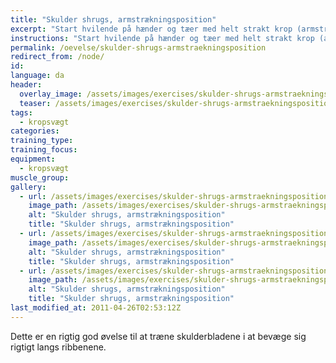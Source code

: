 ```yaml
---
title: "Skulder shrugs, armstrækningsposition"
excerpt: "Start hvilende på hænder og tæer med helt strakt krop (armstrækningsposition) og skub helt op i skuldrene. Fasthold positionen men fald ned i skuldrene, så skulderbladene kommer tættere på hinanden."
instructions: "Start hvilende på hænder og tæer med helt strakt krop (armstrækningsposition) og skub helt op i skuldrene. Fasthold positionen men fald ned i skuldrene, så skulderbladene kommer tættere på hinanden."
permalink: /oevelse/skulder-shrugs-armstraekningsposition
redirect_from: /node/
id: 
language: da
header:
  overlay_image: /assets/images/exercises/skulder-shrugs-armstraekningsposition-0.jpg
  teaser: /assets/images/exercises/skulder-shrugs-armstraekningsposition-0-320.jpg
tags:
  - kropsvægt
categories:
training_type: 
training_focus: 
equipment:
  - kropsvægt
muscle_group:
gallery:
  - url: /assets/images/exercises/skulder-shrugs-armstraekningsposition-0.jpg
    image_path: /assets/images/exercises/skulder-shrugs-armstraekningsposition-0-320.jpg
    alt: "Skulder shrugs, armstrækningsposition"
    title: "Skulder shrugs, armstrækningsposition"
  - url: /assets/images/exercises/skulder-shrugs-armstraekningsposition-1.jpg
    image_path: /assets/images/exercises/skulder-shrugs-armstraekningsposition-1-320.jpg
    alt: "Skulder shrugs, armstrækningsposition"
    title: "Skulder shrugs, armstrækningsposition"
  - url: /assets/images/exercises/skulder-shrugs-armstraekningsposition-2.jpg
    image_path: /assets/images/exercises/skulder-shrugs-armstraekningsposition-2-320.jpg
    alt: "Skulder shrugs, armstrækningsposition"
    title: "Skulder shrugs, armstrækningsposition"
last_modified_at: 2011-04-26T02:53:12Z
---
```


Dette er en rigtig god øvelse til at træne skulderbladene i at bevæge sig rigtigt langs ribbenene.
